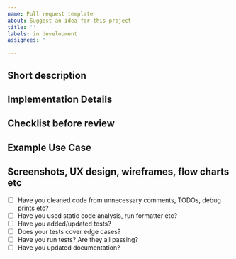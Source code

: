 ```yaml
---
name: Pull request template
about: Suggest an idea for this project
title: ''
labels: in development
assignees: ''

---
```


## Short description

## Implementation Details

## Checklist before review

## Example Use Case

## Screenshots, UX design, wireframes, flow charts etc 

- [ ] Have you cleaned code from unnecessary comments, TODOs, debug prints etc?
- [ ] Have you used static code analysis, run formatter etc?
- [ ] Have you added/updated tests?
- [ ] Does your tests cover edge cases?
- [ ] Have you run tests? Are they all passing?
- [ ] Have you updated documentation?
